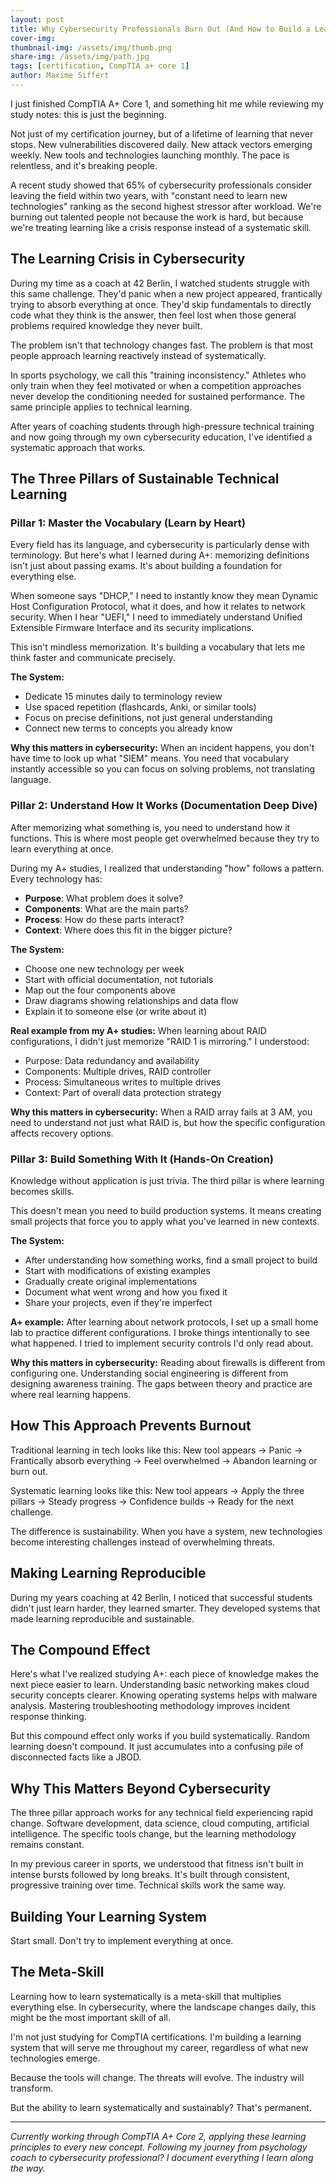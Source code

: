 ```yaml
---
layout: post
title: Why Cybersecurity Professionals Burn Out (And How to Build a Learning System That Works)
cover-img: 
thumbnail-img: /assets/img/thumb.png
share-img: /assets/img/path.jpg
tags: [certification, CompTIA a+ core 1]
author: Maxime Siffert
---
```


I just finished CompTIA A+ Core 1, and something hit me while reviewing my study notes: this is just the beginning.

Not just of my certification journey, but of a lifetime of learning that never stops. New vulnerabilities discovered daily. New attack vectors emerging weekly. New tools and technologies launching monthly. The pace is relentless, and it's breaking people.

A recent study showed that 65% of cybersecurity professionals consider leaving the field within two years, with "constant need to learn new technologies" ranking as the second highest stressor after workload. We're burning out talented people not because the work is hard, but because we're treating learning like a crisis response instead of a systematic skill.

## The Learning Crisis in Cybersecurity

During my time as a coach at 42 Berlin, I watched students struggle with this same challenge. They'd panic when a new project appeared, frantically trying to absorb everything at once. They'd skip fundamentals to directly code what they think is the answer, then feel lost when those general problems required knowledge they never built.

The problem isn't that technology changes fast. The problem is that most people approach learning reactively instead of systematically.

In sports psychology, we call this "training inconsistency." Athletes who only train when they feel motivated or when a competition approaches never develop the conditioning needed for sustained performance. The same principle applies to technical learning.

After years of coaching students through high-pressure technical training and now going through my own cybersecurity education, I've identified a systematic approach that works.

## The Three Pillars of Sustainable Technical Learning

### Pillar 1: Master the Vocabulary (Learn by Heart)

Every field has its language, and cybersecurity is particularly dense with terminology. But here's what I learned during A+: memorizing definitions isn't just about passing exams. It's about building a foundation for everything else.

When someone says "DHCP," I need to instantly know they mean Dynamic Host Configuration Protocol, what it does, and how it relates to network security. When I hear "UEFI," I need to immediately understand Unified Extensible Firmware Interface and its security implications.

This isn't mindless memorization. It's building a vocabulary that lets me think faster and communicate precisely.

**The System:**
- Dedicate 15 minutes daily to terminology review
- Use spaced repetition (flashcards, Anki, or similar tools)
- Focus on precise definitions, not just general understanding
- Connect new terms to concepts you already know

**Why this matters in cybersecurity:** When an incident happens, you don't have time to look up what "SIEM" means. You need that vocabulary instantly accessible so you can focus on solving problems, not translating language.

### Pillar 2: Understand How It Works (Documentation Deep Dive)

After memorizing what something is, you need to understand how it functions. This is where most people get overwhelmed because they try to learn everything at once.

During my A+ studies, I realized that understanding "how" follows a pattern. Every technology has:
- **Purpose**: What problem does it solve?
- **Components**: What are the main parts?
- **Process**: How do these parts interact?
- **Context**: Where does this fit in the bigger picture?

**The System:**
- Choose one new technology per week
- Start with official documentation, not tutorials
- Map out the four components above
- Draw diagrams showing relationships and data flow
- Explain it to someone else (or write about it)

**Real example from my A+ studies:** When learning about RAID configurations, I didn't just memorize "RAID 1 is mirroring." I understood:
- Purpose: Data redundancy and availability
- Components: Multiple drives, RAID controller
- Process: Simultaneous writes to multiple drives
- Context: Part of overall data protection strategy

**Why this matters in cybersecurity:** When a RAID array fails at 3 AM, you need to understand not just what RAID is, but how the specific configuration affects recovery options.

### Pillar 3: Build Something With It (Hands-On Creation)

Knowledge without application is just trivia. The third pillar is where learning becomes skills.

This doesn't mean you need to build production systems. It means creating small projects that force you to apply what you've learned in new contexts.

**The System:**
- After understanding how something works, find a small project to build
- Start with modifications of existing examples
- Gradually create original implementations
- Document what went wrong and how you fixed it
- Share your projects, even if they're imperfect

**A+ example:** After learning about network protocols, I set up a small home lab to practice different configurations. I broke things intentionally to see what happened. I tried to implement security controls I'd only read about.

**Why this matters in cybersecurity:** Reading about firewalls is different from configuring one. Understanding social engineering is different from designing awareness training. The gaps between theory and practice are where real learning happens.

## How This Approach Prevents Burnout

Traditional learning in tech looks like this: New tool appears → Panic → Frantically absorb everything → Feel overwhelmed → Abandon learning or burn out.

Systematic learning looks like this: New tool appears → Apply the three pillars → Steady progress → Confidence builds → Ready for the next challenge.

The difference is sustainability. When you have a system, new technologies become interesting challenges instead of overwhelming threats.

## Making Learning Reproducible

During my years coaching at 42 Berlin, I noticed that successful students didn't just learn harder, they learned smarter. They developed systems that made learning reproducible and sustainable.

## The Compound Effect

Here's what I've realized studying A+: each piece of knowledge makes the next piece easier to learn. Understanding basic networking makes cloud security concepts clearer. Knowing operating systems helps with malware analysis. Mastering troubleshooting methodology improves incident response thinking.

But this compound effect only works if you build systematically. Random learning doesn't compound. It just accumulates into a confusing pile of disconnected facts like a JBOD.

## Why This Matters Beyond Cybersecurity

The three pillar approach works for any technical field experiencing rapid change. Software development, data science, cloud computing, artificial intelligence. The specific tools change, but the learning methodology remains constant.

In my previous career in sports, we understood that fitness isn't built in intense bursts followed by long breaks. It's built through consistent, progressive training over time. Technical skills work the same way.

## Building Your Learning System

Start small. Don't try to implement everything at once.

## The Meta-Skill

Learning how to learn systematically is a meta-skill that multiplies everything else. In cybersecurity, where the landscape changes daily, this might be the most important skill of all.

I'm not just studying for CompTIA certifications. I'm building a learning system that will serve me throughout my career, regardless of what new technologies emerge.

Because the tools will change. The threats will evolve. The industry will transform.

But the ability to learn systematically and sustainably? That's permanent.

---

*Currently working through CompTIA A+ Core 2, applying these learning principles to every new concept. Following my journey from psychology coach to cybersecurity professional? I document everything I learn along the way.*
